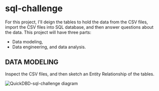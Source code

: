 # sql-challenge

  For this project, I'll deign the tables to hold the data from the CSV files, import the CSV files into SQL database, and then answer questions about the data.
  This project will have three parts:
  - Data modeling,
  - Data engineering, and data analysis.
    
## DATA MODELING

  Inspect the CSV files, and then sketch an Entity Relationship of the tables.

  ![QuickDBD-sql-challenge diagram](https://github.com/KamillaToberia/sql-challenge/assets/145527812/22ffcedc-866d-400a-871e-cb41e5eb08b9)

